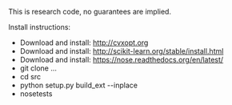 This is research code, no guarantees are implied.

Install instructions:
- Download and install: http://cvxopt.org
- Download and install: http://scikit-learn.org/stable/install.html 
- Download and install: https://nose.readthedocs.org/en/latest/
- git clone ...
- cd src 
- python setup.py build_ext --inplace
- nosetests
